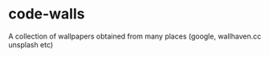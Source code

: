 # code-walls
A collection of wallpapers obtained from many places (google, wallhaven.cc unsplash etc)
